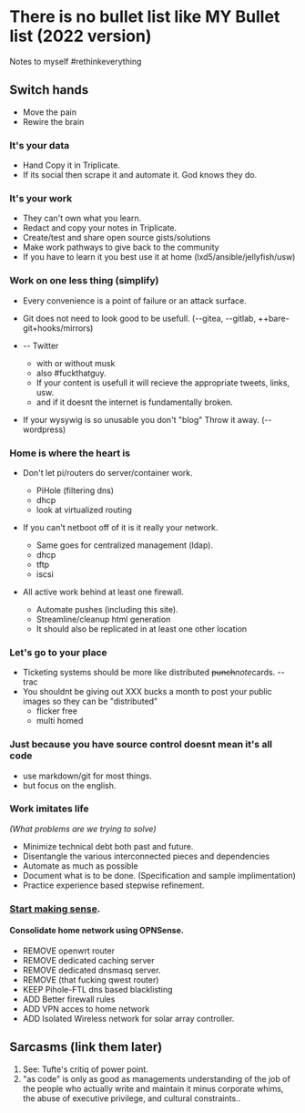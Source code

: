 # There is no bullet list like MY Bullet list (2022 version)

Notes to myself \#rethinkeverything

## Switch hands

* Move the pain
* Rewire the brain

### It's your data

* Hand Copy it in Triplicate.
* If its social then scrape it and automate it. God knows they do.

### It's your work

* They can't own what you learn.
* Redact and copy your notes in Triplicate.
* Create/test and share open source gists/solutions
* Make work pathways to give back to the community
* If you have to learn it you best use it at home (lxd5/ansible/jellyfish/usw)

### Work on one less thing (simplify)

* Every convenience is a point of failure or an attack surface.
* Git does not need to look good to be usefull. (--gitea, --gitlab, ++bare-git+hooks/mirrors)
* -- Twitter
  * with or without musk
  * also #fuckthatguy.
  * If your content is usefull it will recieve the appropriate tweets, links, usw.
  * and if it doesnt the internet is fundamentally broken.

* If your wysywig is so unusable you don't "blog" Throw it away. (--wordpress)  

### Home is where the heart is

* Don't let pi/routers do server/container work.
  * PiHole (filtering dns)
  * dhcp
  * look at virtualized routing

* If you can't netboot off of it is it really your network.

  * Same goes for centralized management (ldap).
  * dhcp
  * tftp
  * iscsi

* All active work behind at least one firewall.
  * Automate pushes (including this site).
  * Streamline/cleanup html generation
  * It should also be replicated in at least one other location

### Let's go to your place

* Ticketing systems should be more like distributed <del>punch</del><i>note</i>cards. --trac
* You shouldnt be giving out XXX bucks a month to post your public images so they can be "distributed"
  * flicker free
  * multi homed

### Just because you have source control doesnt mean it's all code

* use markdown/git for most things.
* but focus on the english.

### Work imitates life

*(What problems are we trying to solve)*

* Minimize technical debt both past and future.
* Disentangle the various interconnected pieces and dependencies
* Automate as much as possible
* Document what is to be done. (Specification and sample implimentation)
* Practice experience based stepwise refinement.

### [Start making sense](sense/).

#### Consolidate home network using OPNSense.
- REMOVE openwrt router
- REMOVE dedicated caching server
- REMOVE dedicated dnsmasq server.
- REMOVE (that fucking qwest router)
- KEEP Pihole-FTL dns based blacklisting
- ADD Better firewall rules
- ADD VPN acces to home network
- ADD Isolated Wireless network for solar array controller.
## Sarcasms (link them later)

1. See: Tufte's critiq of power point.
2. "as code" is only as good as managements understanding of the job of the people who actually write and maintain it minus corporate whims, the abuse of executive privilege, and cultural constraints..

